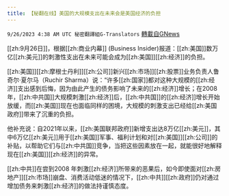 ```yaml
---
title: 【秘翻在线】美国的大规模支出在未来会是美国经济的负担
---
```

`9/26/2023 4:38 AM UTC 秘密翻譯組G-Translators` [轉載自GNews](https://gnews.org/articles/1741104)

[[zh:9月26日]]，根据[[zh:商业内幕]] (Business Insider)报道：[[zh:美国]]数万亿[[zh:美元]]的刺激性支出在未来可能会成为[[zh:美国]][[zh:经济]]的负担。

[[zh:美国]][[zh:摩根士丹利]][[zh:公司]]新兴[[zh:市场]][[zh:股票]]业务负责人鲁奇尔·夏尔马（Ruchir Sharma）说：“许多[[zh:国家]]都对这种大规模的[[zh:经济]]支出感到后悔，因为由此产生的债务影响了未来的[[zh:经济]]增长；在2008年，[[zh:中共国]]大规模刺激[[zh:经济]]后，[[zh:中共国]]的[[zh:经济]]增长开始放缓，而[[zh:美国]]现在也面临同样的困境，大规模的刺激支出已经给[[zh:美国政府]]带来了沉重的负担。

他补充说：自2021年以来，[[zh:美国联邦政府]]新增支出达8万亿[[zh:美元]]，其中6万亿[[zh:美元]]用于[[zh:美国]]军事、福利计划和对[[zh:美国]][[zh:公司]]的补贴，以帮助它们与[[zh:中共国]]竞争，当把这些因素放在一起，就能很好地解释现在[[zh:美国]][[zh:经济]]的异常。

[[zh:中共]]在尝到2008 年刺激[[zh:经济]]所带来的恶果后，如今即使面对[[zh:房地产]][[zh:市场]]崩盘、消费活动低迷的情况下，[[zh:中共]][[zh:政府]]仍对通过增加债务来刺激[[zh:经济]]的做法持谨慎态度。
